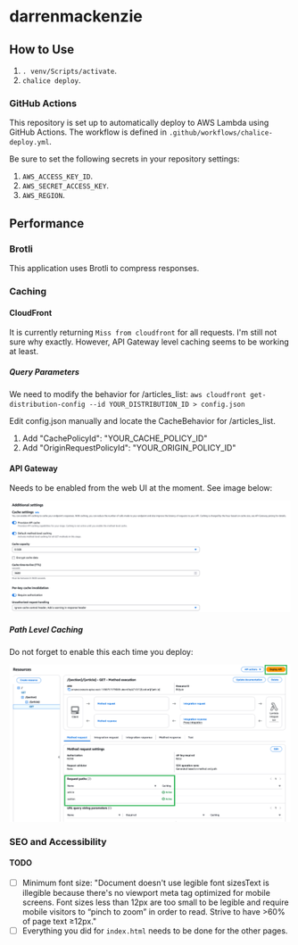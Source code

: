 # darrenmackenzie

## How to Use

1. `. venv/Scripts/activate`.
2. `chalice deploy`.

### GitHub Actions

This repository is set up to automatically deploy to AWS Lambda using GitHub Actions. The workflow is defined in `.github/workflows/chalice-deploy.yml`.

Be sure to set the following secrets in your repository settings:
1. `AWS_ACCESS_KEY_ID`.
2. `AWS_SECRET_ACCESS_KEY`.
3. `AWS_REGION`.

## Performance

### Brotli

This application uses Brotli to compress responses.

### Caching

#### CloudFront

It is currently returning `Miss from cloudfront` for all requests. I'm still not sure why exactly. However, API Gateway level caching seems to be working at least.

##### Query Parameters

We need to modify the behavior for /articles_list: `aws cloudfront get-distribution-config --id YOUR_DISTRIBUTION_ID > config.json`

Edit config.json manually and locate the CacheBehavior for /articles_list.
1. Add "CachePolicyId": "YOUR_CACHE_POLICY_ID"
2. Add "OriginRequestPolicyId": "YOUR_ORIGIN_POLICY_ID"

#### API Gateway

Needs to be enabled from the web UI at the moment. See image below:

![API Gateway Cache](APIGatewayCaching.png)

##### Path Level Caching

Do not forget to enable this each time you deploy:

![API Gateway Path Caching](APIGatewayPathCaching.png)

### SEO and Accessibility

#### TODO

- [ ] Minimum font size: "Document doesn't use legible font sizesText is illegible because there's no viewport meta tag optimized for mobile screens. Font sizes less than 12px are too small to be legible and require mobile visitors to “pinch to zoom” in order to read. Strive to have >60% of page text ≥12px."
- [ ] Everything you did for `index.html` needs to be done for the other pages.
